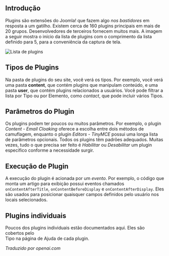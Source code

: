 <!-- Filename: jdocmanual?manual=user&heading=plugins&filename=about-plugins.md / Display title: Sobre Plugins -->

## Introdução

Plugins são extensões do Joomla! que fazem algo *nos bastidores* em resposta a um gatilho. Existem cerca de 160 plugins principais em mais de 20 grupos. Desenvolvedores de terceiros fornecem muitos mais. A imagem a seguir mostra o início da lista de plugins com o comprimento da lista definido para 5, para a conveniência da captura de tela.

![Lista de plugins](../../../en/images/plugins/plugins-list.png)

## Tipos de Plugins

Na pasta de plugins do seu site, você verá os tipos. Por exemplo, você verá uma pasta **content**, que contém plugins que manipulam conteúdo, e uma pasta **user**, que contém plugins relacionados a usuários. Você pode filtrar a lista por Tipo ou por Elemento, como *contact*, que pode incluir vários Tipos.

## Parâmetros do Plugin

Os plugins podem ter poucos ou muitos parâmetros. Por exemplo, o plugin *Content - Email Cloaking* oferece a escolha entre dois métodos de camuflagem, enquanto o plugin *Editors - TinyMCE* possui uma longa lista de parâmetros opcionais. Todos os plugins têm padrões adequados. Muitas vezes, tudo o que precisa ser feito é *Habilitar* ou *Desabilitar* um plugin específico conforme a necessidade surgir.

## Execução de Plugin

A execução do plugin é acionada por um *evento*. Por exemplo, o código que monta um artigo para exibição possui eventos chamados `onContentAfterTitle`, `onContentBeforeDisplay` e `onContentAfterDisplay`. Eles são usados para posicionar quaisquer campos definidos pelo usuário nos locais selecionados.  

## Plugins individuais

Poucos dos plugins individuais estão documentados aqui. Eles são cobertos pelo  
Tipo na página de Ajuda de cada plugin.

*Traduzido por openai.com*  

